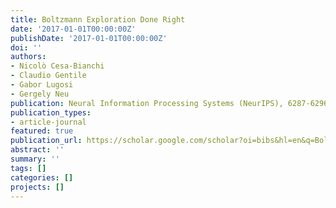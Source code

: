 ```yaml
---
title: Boltzmann Exploration Done Right
date: '2017-01-01T00:00:00Z'
publishDate: '2017-01-01T00:00:00Z'
doi: ''
authors:
- Nicolò Cesa-Bianchi
- Claudio Gentile
- Gabor Lugosi
- Gergely Neu
publication: Neural Information Processing Systems (NeurIPS), 6287-6296, 2017
publication_types:
- article-journal
featured: true
publication_url: https://scholar.google.com/scholar?oi=bibs&hl=en&q=Boltzmann+Exploration+Done+Right
abstract: ''
summary: ''
tags: []
categories: []
projects: []
---
```

